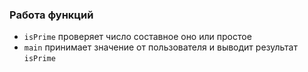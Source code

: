 ### Работа функций

- `isPrime` проверяет число составное оно или простое
- `main` принимает значение от пользователя и выводит результат `isPrime`
